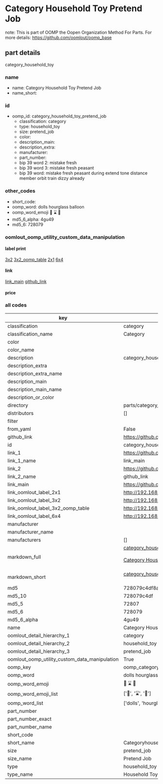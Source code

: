 # Category Household Toy Pretend Job  

note: This is part of OOMP the Oopen Organization Method For Parts. For more details: https://github.com/oomlout/oomp_base

##  part details



category_household_toy

### name
* name: Category Household Toy Pretend Job
* name_short: 
### id
* oomp_id: category_household_toy_pretend_job
  * classification: category
  * type: household_toy
  * size: pretend_job
  * color: 
  * description_main: 
  * description_extra: 
  * manufacturer: 
  * part_number: 
  * bip 39 word 2: mistake fresh
  * bip 39 word 3: mistake fresh peasant
  * bip 39 word: mistake fresh peasant during extend tone distance member orbit train dizzy already

### other_codes
* short_code: 
* oomp_word: dolls hourglass balloon
* oomp_word_emoji :dolls: :hourglass: :balloon:
* md5_6_alpha: 4gu49
* md5_6: 728079






### oomlout_oomp_utility_custom_data_manipulation
#### label print
[3x2](http://192.168.1.245:1112/?label=oomp%204gu49)
[3x2_oomp_table](http://192.168.1.107:1112/?label=oomp%204gu49)
[2x1](http://192.168.1.242:1112/?label=oomp%204gu49)
[6x4](http://192.168.1.55:1112/?label=oomp%204gu49)    

#### link

[link_main](https://github.com/oomlout/oomlout_oomp_current_version_messy/tree/main/parts/category_household_toy_pretend_job) [github_link](https://github.com/oomlout/oomlout_oomp_part_src/tree/main/parts/category_household_toy_pretend_job)                             

#### price







### all codes 
| key | value |  
| --- | --- |  
| classification | category |  
| classification_name | Category |  
| color |  |  
| color_name |  |  
| description | category_household_toy |  
| description_extra |  |  
| description_extra_name |  |  
| description_main |  |  
| description_main_name |  |  
| description_or_color |   |  
| directory | parts/category_household_toy_pretend_job |  
| distributors | [] |  
| filter |  |  
| from_yaml | False |  
| github_link | https://github.com/oomlout/oomlout_oomp_part_src/tree/main/parts/category_household_toy_pretend_job |  
| id | category_household_toy_pretend_job |  
| link_1 | https://github.com/oomlout/oomlout_oomp_current_version_messy/tree/main/parts/category_household_toy_pretend_job |  
| link_1_name | link_main |  
| link_2 | https://github.com/oomlout/oomlout_oomp_part_src/tree/main/parts/category_household_toy_pretend_job |  
| link_2_name | github_link |  
| link_main | https://github.com/oomlout/oomlout_oomp_current_version_messy/tree/main/parts/category_household_toy_pretend_job |  
| link_oomlout_label_2x1 | http://192.168.1.242:1112/?label=oomp%204gu49 |  
| link_oomlout_label_3x2 | http://192.168.1.245:1112/?label=oomp%204gu49 |  
| link_oomlout_label_3x2_oomp_table | http://192.168.1.107:1112/?label=oomp%204gu49 |  
| link_oomlout_label_6x4 | http://192.168.1.55:1112/?label=oomp%204gu49 |  
| manufacturer |  |  
| manufacturer_name |  |  
| manufacturers | [] |  
| markdown_full | [category_household_toy_pretend_job](https://github.com/oomlout/oomlout_oomp_current_version_messy/tree/main/parts/category_household_toy_pretend_job)<br>[](https://github.com/oomlout/oomlout_oomp_current_version_messy/tree/main/parts/category_household_toy_pretend_job)<br>[Category Household Toy Pretend Job](https://github.com/oomlout/oomlout_oomp_current_version_messy/tree/main/parts/category_household_toy_pretend_job)<br><br> |  
| markdown_short | [category_household_toy_pretend_job](https://github.com/oomlout/oomlout_oomp_current_version_messy/tree/main/parts/category_household_toy_pretend_job)<br><br> |  
| md5 | 728079c4df8ac7f7912874434457346f |  
| md5_10 | 728079c4df |  
| md5_5 | 72807 |  
| md5_6 | 728079 |  
| md5_6_alpha | 4gu49 |  
| name | Category Household Toy Pretend Job |  
| oomlout_detail_hierarchy_1 | category |  
| oomlout_detail_hierarchy_2 | household_toy |  
| oomlout_detail_hierarchy_3 | pretend_job |  
| oomlout_oomp_utility_custom_data_manipulation | True |  
| oomp_key | oomp_category_household_toy_pretend_job |  
| oomp_word | dolls hourglass balloon |  
| oomp_word_emoji | :dolls: :hourglass: :balloon: |  
| oomp_word_emoji_list | [':dolls:', ':hourglass:', ':balloon:'] |  
| oomp_word_list | ['dolls', 'hourglass', 'balloon'] |  
| part_number |  |  
| part_number_exact |  |  
| part_number_name |  |  
| short_code |  |  
| short_name | Categoryhouseholdtoy |  
| size | pretend_job |  
| size_name | Pretend Job |  
| type | household_toy |  
| type_name | Household Toy |  
